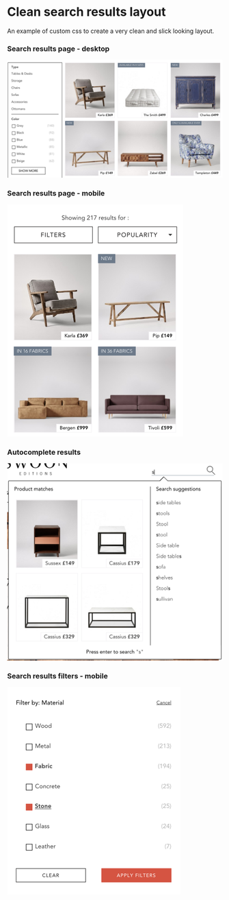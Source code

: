 # Clean search results layout

An example of custom css to create a very clean and slick looking layout.


### Search results page - desktop

![Search results page - desktop](images/clean_results.png)

### Search results page - mobile

![Search results page - mobile](images/clean_mobile.png)

### Autocomplete results

![Autocomplete results](images/clean_autocomplete.png)

### Search results filters - mobile

![Search results filters - mobile](images/clean_mobile_filters.png)
